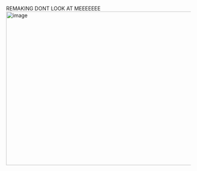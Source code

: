 REMAKING DONT LOOK AT MEEEEEEE
<img width="677" height="420" alt="image" src="https://github.com/user-attachments/assets/c8b736a9-7df0-40ea-ac52-2e03e661d4e5" />

